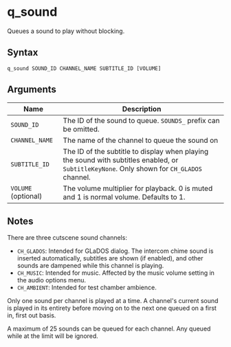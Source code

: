 # q_sound

Queues a sound to play without blocking.

## Syntax

```
q_sound SOUND_ID CHANNEL_NAME SUBTITLE_ID [VOLUME]
```

## Arguments

| Name                | Description                                                                                                                                |
| ------------------- | ------------------------------------------------------------------------------------------------------------------------------------------ |
| `SOUND_ID`          | The ID of the sound to queue. `SOUNDS_` prefix can be omitted.                                                                             |
| `CHANNEL_NAME`      | The name of the channel to queue the sound on                                                                                              |
| `SUBTITLE_ID`       | The ID of the subtitle to display when playing the sound with subtitles enabled, or `SubtitleKeyNone`. Only shown for `CH_GLADOS` channel. |
| `VOLUME` (optional) | The volume multiplier for playback. 0 is muted and 1 is normal volume. Defaults to 1.                                                      |

## Notes

There are three cutscene sound channels:

* `CH_GLADOS`: Intended for GLaDOS dialog. The intercom chime sound is inserted
               automatically, subtitles are shown (if enabled), and other sounds
               are dampened while this channel is playing.
* `CH_MUSIC`: Intended for music. Affected by the music volume setting in the
              audio options menu.
* `CH_AMBIENT`: Intended for test chamber ambience.

Only one sound per channel is played at a time. A channel's current sound is
played in its entirety before moving on to the next one queued on a first in,
first out basis.

A maximum of 25 sounds can be queued for each channel. Any queued while at the
limit will be ignored.
